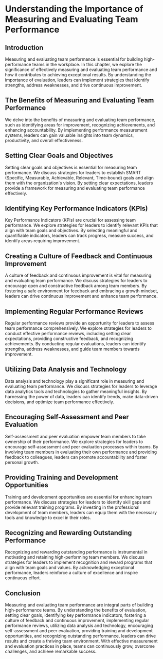 # Understanding the Importance of Measuring and Evaluating Team Performance

## Introduction

Measuring and evaluating team performance is essential for building high-performance teams in the workplace. In this chapter, we explore the significance of effectively measuring and evaluating team performance and how it contributes to achieving exceptional results. By understanding the importance of evaluation, leaders can implement strategies that identify strengths, address weaknesses, and drive continuous improvement.

## The Benefits of Measuring and Evaluating Team Performance

We delve into the benefits of measuring and evaluating team performance, such as identifying areas for improvement, recognizing achievements, and enhancing accountability. By implementing performance measurement systems, leaders can gain valuable insights into team dynamics, productivity, and overall effectiveness.

## Setting Clear Goals and Objectives

Setting clear goals and objectives is essential for measuring team performance. We discuss strategies for leaders to establish SMART (Specific, Measurable, Achievable, Relevant, Time-bound) goals and align them with the organization's vision. By setting clear expectations, leaders provide a framework for measuring and evaluating team performance effectively.

## Identifying Key Performance Indicators (KPIs)

Key Performance Indicators (KPIs) are crucial for assessing team performance. We explore strategies for leaders to identify relevant KPIs that align with team goals and objectives. By selecting meaningful and quantifiable indicators, leaders can track progress, measure success, and identify areas requiring improvement.

## Creating a Culture of Feedback and Continuous Improvement

A culture of feedback and continuous improvement is vital for measuring and evaluating team performance. We discuss strategies for leaders to encourage open and constructive feedback among team members. By fostering a safe environment for feedback and embracing a growth mindset, leaders can drive continuous improvement and enhance team performance.

## Implementing Regular Performance Reviews

Regular performance reviews provide an opportunity for leaders to assess team performance comprehensively. We explore strategies for leaders to conduct effective performance reviews, including setting clear expectations, providing constructive feedback, and recognizing achievements. By conducting regular evaluations, leaders can identify strengths, address weaknesses, and guide team members towards improvement.

## Utilizing Data Analysis and Technology

Data analysis and technology play a significant role in measuring and evaluating team performance. We discuss strategies for leaders to leverage data analytics tools and technologies to gather meaningful insights. By harnessing the power of data, leaders can identify trends, make data-driven decisions, and optimize team performance effectively.

## Encouraging Self-Assessment and Peer Evaluation

Self-assessment and peer evaluation empower team members to take ownership of their performance. We explore strategies for leaders to encourage self-assessment and peer evaluation processes within teams. By involving team members in evaluating their own performance and providing feedback to colleagues, leaders can promote accountability and foster personal growth.

## Providing Training and Development Opportunities

Training and development opportunities are essential for enhancing team performance. We discuss strategies for leaders to identify skill gaps and provide relevant training programs. By investing in the professional development of team members, leaders can equip them with the necessary tools and knowledge to excel in their roles.

## Recognizing and Rewarding Outstanding Performance

Recognizing and rewarding outstanding performance is instrumental in motivating and retaining high-performing team members. We discuss strategies for leaders to implement recognition and reward programs that align with team goals and values. By acknowledging exceptional performance, leaders reinforce a culture of excellence and inspire continuous effort.

## Conclusion

Measuring and evaluating team performance are integral parts of building high-performance teams. By understanding the benefits of evaluation, setting clear goals, identifying key performance indicators, fostering a culture of feedback and continuous improvement, implementing regular performance reviews, utilizing data analysis and technology, encouraging self-assessment and peer evaluation, providing training and development opportunities, and recognizing outstanding performance, leaders can drive results and create a thriving team environment. With effective measurement and evaluation practices in place, teams can continuously grow, overcome challenges, and achieve remarkable success.
